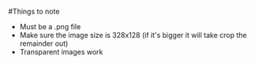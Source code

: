 #Things to note
* Must be a .png file
* Make sure the image size is 328x128 (if it's bigger it will take crop the remainder out)
* Transparent images work
